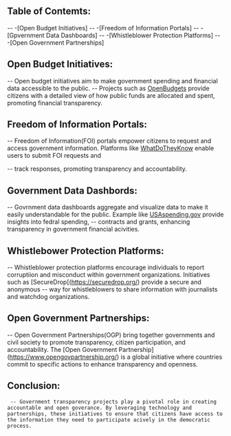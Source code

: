 ## Table of Contemts:
  -- -[Open Budget Initiatives]
  -- -[Freedom of Information Portals]
  -- -[Gpvernment Data Dashboards]
  -- -[Whistleblower Protection Platforms]
  -- -[Open Government Partnerships]

## Open Budget Initiatives:
 -- Open budget initiatives aim to make government spending and financial data accessible to the public.
 -- Projects such as [OpenBudgets](https://openbudgets.eu/) provide citizens with a detailed view of how public funds are allocated and spent, promoting financial transparency.

 ## Freedom of Information Portals:
  -- Freedom of Information(FOI) portals empower citizens to request and access government information. Platforms like [ WhatDoTheyKnow](https://www.whatdotheyknow.com/) enable users to submit FOI requests and 

  -- track responses, promoting transparency and accountability.

  ## Government Data Dashbords:
   -- Govrnment data dashboards aggregate and visualize data to make it easily understandable for the public. Example like [USAspending.gov](https:www.usaspending.gov/) provide insights into fedral spending,
   -- contracts and grants, enhancing transparency in government financial acivities.

  ## Whistlebower Protection Platforms:
   -- Whistleblower protection platforms encourage individuals to report corruptiion and misconduct within government organizations. Initiatives such as [SecureDrop[(https://securedrop.org/) provide a secure and anonymous
   -- way for whistleblowers to share information with journalists and watchdog organizations.

  ## Open Government Partnerships:
   -- Open Government Partnerships(OGP) bring together governments and civil society to promote transparency, citizen participation, and accountability. The [Open Government Partnership]
   (https://www.opengovpartnership.org/) is a global initiative where countries commit to specific actions to enhance transparency and openness.

   ## Conclusion:
     -- Government transparency projects play a pivotal role in creating accountable and open goverance. By leveraging technology and partnerships, these initiatives to ensure that citizens have access to the information they need to participate acively in the democratic process.
